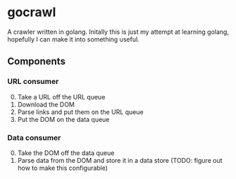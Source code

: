 # gocrawl
A crawler written in golang. Initally this is just my attempt at learning golang, hopefully I can make it into something useful.

## Components
### URL consumer
0. Take a URL off the URL queue
1. Download the DOM
2. Parse links and put them on the URL queue
3. Put the DOM on the data queue

### Data consumer
0. Take the DOM off the data queue
1. Parse data from the DOM and store it in a data store (TODO: figure out how to make this configurable)